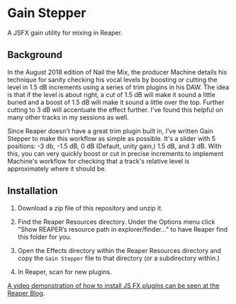 # Gain Stepper

A JSFX gain utility for mixing in Reaper.

## Background

In the August 2018 edition of Nail the Mix, the producer Machine details his technique for sanity checking his vocal levels by boosting or cutting the level in 1.5 dB increments using a series of trim plugins in his DAW. The idea is that if the level is about right, a cut of 1.5 dB will make it sound a little buried and a boost of 1.5 dB will make it sound a little over the top. Further cutting to 3 dB will accentuate the effect further. I've found this helpful on many other tracks in my sessions as well.

Since Reaper doesn't have a great trim plugin built in, I've written Gain Stepper to make this workflow as simple as possible. It's a slider with 5 positions: -3 db, -1.5 dB, 0 dB (Default, unity gain,) 1.5 dB, and 3 dB. With this, you can very quickly boost or cut in precise increments to implement Machine's workflow for checking that a track's relative level is approximately where it should be.

## Installation

1. Download a zip file of this repository and unzip it.

2. Find the Reaper Resources directory. Under the Options menu click "Show REAPER’s resource path in explorer/finder…" to have Reaper find this folder for you.

3. Open the Effects directory within the Reaper Resources directory and copy the `Gain Stepper` file to that directory (or a subdirectory within.)

4. In Reaper, scan for new plugins.

[A video demonstration of how to install JS FX plugins can be seen at the Reaper Blog](https://reaperblog.net/2015/06/quick-tip-how-to-install-js-plugins/).
